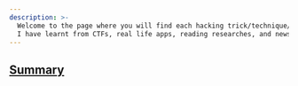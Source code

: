 ```yaml
---
description: >-
  Welcome to the page where you will find each hacking trick/technique/whatever
  I have learnt from CTFs, real life apps, reading researches, and news. This repo started as a fork from https://book.hacktricks.xyz/ Check this out ;)
---
```


## [**Summary**](SUMMARY.md)
